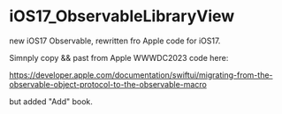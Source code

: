 # iOS17_ObservableLibraryView
new iOS17 Observable, rewritten fro Apple code for iOS17.


Simnply copy && past from Apple WWWDC2023 code here:

https://developer.apple.com/documentation/swiftui/migrating-from-the-observable-object-protocol-to-the-observable-macro

but added "Add" book.



